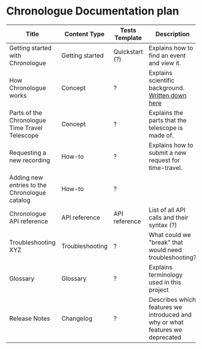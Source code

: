 # Chronologue Documentation plan

|Title   |Content Type   |Tests Template   | Description  | Audience |
|---|---|---|---|---|
|Getting started with Chronologue  | Getting started  | Quickstart (?)  | Explains how to find an event and view it.  | End users  |
|How Chronologue works  |Concept   | ?  | Explains scientific background. [Written down here](https://github.com/thegooddocsproject/chronologue/wiki/Technology-of-the-Chronologue-telescope-explained)   |  |
| Parts of the Chronologue Time Travel Telescope  |  Concept |  ? |Explains the parts that the telescope is made of. | Technicians  |
| Requesting a new recording | How-to  |  ? | Explains how to submit a new request for time-travel.  |Scientist   |
| Adding new entries to the Chronologue catalog  | How-to   |  ? |   | Developer  |
| Chronologue API reference  |API reference   |  API reference | List of all API calls and their syntax (?)  | Developers  |
| Troubleshooting XYZ  |Troubleshooting   |  ? | What could we "break" that would need troubleshooting?  |   |
|Glossary   | Glossary  | ?  | Explains terminology used in this project  | End users, Scientists, Technicians  |
| Release Notes  | Changelog   |  ? | Describes which features we introduced and why or what features we deprecated  |   |

<!-- 
Column
|   |   |   |   |   |
-->
